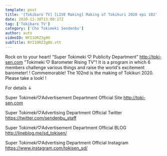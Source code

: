 ```yaml
---
template: post
title: '[Tokibaro TV] [LIVE Making] Making of Tokikuri 2020 epi 102'
date: 2020-12-30T13:00:17Z
tag: ['Tokibaro TV']
category: ['Cho Tokimeki Sendenbu']
author: auto 
videoID: NYI1ORZ3g0U
subTitle: NYI1ORZ3g0U.vtt
---
```

Rock on to your heart! “Super Tokimeki ♡ Publicity Department” http://toki-sen.com
"Tokimeki ♡ Barometer Rising TV"!
It is a program in which 6 members challenge various things and raise the world's excitement barometer! !
Commemorable! The 102nd is the making of Tokikuri 2020.
Please take a look! !

For details ↓

Super Tokimeki♡Advertisement Department Official Site
http://toki-sen.com

Super Tokimeki♡Advertising Department Official Twitter
https://twitter.com/sendenbu_staff

Super Tokimeki♡Advertisement Department Official BLOG
http://lineblog.me/sd_tokisen/

Super Tokimeki♡Advertising Department Official Instagram
https://www.instagram.com/tokisen_sd/